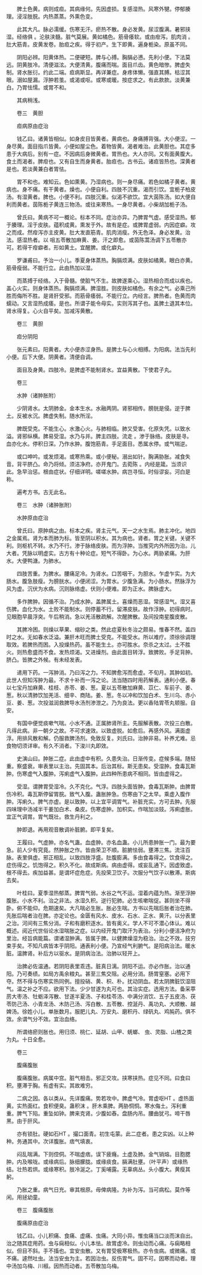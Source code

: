 <!-- { "loadSidebar": true } -->
　　脾土色黄。病则成疸。其病缘何。先因虚损。复感湿热。风寒外犍。停郁腠理。浸淫肢脘。内热蒸蒸。外熏色变。

　　此其大凡。脉必濡缓。伤寒无汗。瘀热不散。身必发黄。尿涩腹满。暑邪挟湿。经络俱 。沦肤浃髓。脏气莫展。黄如橘色。筋骨痿软。或由疳泻。肌肉消 。肚大筋青。皮黄发卷。胎疸之疾。得于初产。生下即黄。遍身栀染。原虽不同。

　　阴阳必辨。阳黄体热。二便硬短。脾与心搏。胸膈必懑。先利小便。下法莫远。阴黄肢冷。清便滋泫。大便清黄。腹痛而喘。面目爪齿。黄色暗惨。脾虚失制。肾水胀衍。约此二端。疸病斯显。再详兼症。身疼体懒。强直其膊。枯涩其眼。溺如屋漏。浮肿若茧。或渴或呕。或寒或暖。按症求之。有此款款。淡黄兼白。乃胃怯懦。或胃不和。

　　其病稍浅。

　　卷三　黄胆

　　疸病原由症治

　　钱乙曰。诸黄皆相似。如身皮目皆黄者。黄病也。身痛膊背强。大小便涩。一身尽黄。面目指爪皆黄。小便如屋尘色。着物皆黄。渴者难治。此黄胆也。其症多患于大病后。别有一症。不因病后身微黄者。胃热也。大人亦同。又有面黄腹大。食土而渴者。脾疳也。又有自生而身黄者。胎疸也。古书云。诸疸皆热也。深黄者是也。若淡黄兼白者胃怯。

　　胃不和也。难知云。色如熏黄。乃湿病也。则一身尽痛。若色如橘子黄者。黄病也。身不痛。有干黄者。燥也。小便自利。四肢不沉重。渴而引饮。宜栀子柏皮汤。有湿黄者。脾也。小便不利。四肢沉重。似渴不欲饮。宜大茵陈汤。如大便自利而黄者。茵陈栀子黄连三物汤。或往来寒热。一身尽黄者。小柴胡加栀子汤。

　　曾氏曰。黄病不可一概论。标本不同。症治亦异。乃脾胃气虚。感受湿热。郁于腠理。淫于皮肤。蕴积成黄。熏发于外。故有是症。或脾胃虚弱。内因症癖。攻之而成。然疳泻亦主皮黄。肚大发直筋青。肌肉消瘦。外无色泽。身必发黄。治法。感湿热者。以 咀五苓散加麻黄、姜。汗之即愈。或茵陈蒿汤调下五苓散亦可。若得干疳癖者。形如黄土。宜醒脾。或化癖丸。

　　罗谦甫曰。予治一小儿。季夏身体蒸热。胸膈烦满。皮肤如橘黄。眼白亦黄。筋骨瘦弱。不能行立。此由热加以湿。

　　而蒸搏于经络。入于骨髓。使脏气不生。故脾遂乘心。湿热相合而成以疾也。盖心火实。则身体蒸热。胸膈烦满。脾湿胜。则皮肤如橘色。有余之气。必乘己所胜而侮所不胜。是肾肝受邪。而筋骨痿弱。不能行立。内经言。脾热者。色黄而肉蠕动。又言湿热成痿。是也。所谓子能令母实。实则泻其子也。盖脾土退其本位。肾水得复。心火自平矣。加减泻黄散。

　　卷三　黄胆

　　疸分阴阳

　　张元素曰。阳黄者。大小便赤涩身热。是脾土与心火相搏。为阳病。法当先利小便。后下大便。阴黄者。清便自调。

　　面目及身黄。四肢冷。是脾虚不能制肾水。宜益黄散。下使君子丸。

　　卷三

　　水肿（诸肿胀附）

　　少阴肾水。太阴肺金。金本生水。水融两阴。肾邪相传。膀胱是侵。逆于脾土。反被水沉。脾虚失制。随水所淫。

　　脾既受克。不能生心。水激心火。与肺相临。肺又受害。化原失凭。以致水溢。肾邪纵横。脾易受湿。水乃与并。脾主四肢。流走 。渗于脉络。皮肤是寻。血亦化水。停积日深。乃作水肿。腹饱筋青。手足面目。悉属水停。或气喘逆。

　　或口呻吟。或发烦渴。或寒热乘。或小便秘。溺出如针。胸满胁胀。减食失音。背平脐凸。命乃将倾。须洁净府。亦开鬼门。去菀陈 。内经是箴。当须识此。急早治惩。根由症状。仔细详明。嗟嗟水肿。病岂寻恒。时俗谬妄。河白是称。

　　遍考方书。古无此名。

　　卷三　水肿（诸肿胀附）

　　水肿原由症治

　　曾氏曰。原肿病之由。标本之疾。肾主元气。天一之水生焉。肺主冲化。地四之金属焉。肾为本而肺为标。皆至阴以积水。其为病也。肾者。胃之关键。关键不利。则枢机不转。水乃不行。渗于脉络皮肤。而为浮肿。当推究内外所因为治。儿大者。凭脉以明虚实。古方有十种论症。短气不得卧。为心水。两胁紧痛。为肝水。大便鸭溏。为肺水。

　　四肢苦重。为脾水。腰痛足冷。为肾水。口苦咽干。为胆水。乍虚乍实。为大肠水。腹急肢瘦。为膀胱水。小便闭涩。为胃水。少腹急满。为小肠水。然脉浮为风为虚。沉伏为水病。沉则脉络虚。伏则小便难。即为正水。脾脉虚大。

　　多作脾肿。因循不治。乃成水肿。盖脾属土。喜燥而恶湿。常感湿气。湿又喜伤脾。血化为水。土败不能制水。则停蓄不行。留滞皮肤。故作浮肿。初得病时。见眼胞早晨浮突。午后稍消。急以羌活散疏解。次醒脾散。及间投南星腹皮散。

　　其脾冷困。则燥以草果、缩砂之类。然此症夏秋冬治之颇易。惟春不然。盖四时之水。无如春水泛溢。兼肝木旺而脾土受克。不能受水。所以难疗。须徐徐调理取效。若脾热而困。入投燥热药。虽不能生土。亦可胜水。奈杀之太过。土不胜火。则热愈盛而不食。发热烦渴。又进燥剂。由此面目转浮。致脾败。手足背肿。脐凸。皆脾之外候。有未经发表。

　　递用下药。一泻肿消。乃曰泻之力。不知脾愈泻而愈虚。不旬月。其肿如初。此世人但知泻肿为最。不求十补而一泻之论。法当随四时用药解表。通利小便。春以七宝丹加麻黄、桂枝、赤苓、姜、葱。夏以五苓散加麻黄、苡仁、车前子、姜、葱。秋以清肺饮加羌活、细辛、商陆。姜、葱。冬以冲和饮加白术、生川乌、赤小豆、姜、葱。次投滋润救脾导水汤剂渗泄之。乃为良法。更以香陆胃苓丸顿服。自安。

　　有国中便觉痰嗽气喘。小水不通。正属肺肾所主。先服解表散。次投三白散。凡得此病。非一朝夕之故。不可求速效。以致虚脱。如愈后。再感外风。满面虚浮。用排风散和解。仍服救脾汤剂。免致反复。刘氏曰。治肿非易。补养尤难。忌食物切须详审。有久不消者。下浚川丸即效。

　　史演山曰。肿胀二症。此由虚中有积。久患失治。日渐传变。症候多端。随轻重。察盛衰。审表里以主治。先固其本。后治其标。斯无患矣。受湿肿。食毒瓦斯肿。伤寒虚气入腹肿。泻痢虚气入腹肿。此四种所患病不相同。皆由虚得之。

　　受湿。谓脾胃受湿冷。久不克化。气浮。四肢头面皆肿。食毒瓦斯肿。由脾胃伤冷积。毒瓦斯停留胃脘。致气入腹。蛊胀肿急。伤寒由下之太早。乘虚入腹作肿。泻痢久。脾气亦虚。是以致肿。以上宜平调胃气。补脏充实。方可去肿。先服四味理中汤减半干姜加白术、桑皮。伤寒虚肿。加枳实。作喘加淡豉。泻痢虚胀。宜正气调胃。胃气既壮。救生丹利之。

　　肿即退。再用观音散调补脏腑。即平复矣。

　　王履曰。气虚肿。亦名气蛊。血虚肿。亦名血蛊。小儿所患肿胀一门。最为要急。前人少有究竟。然肿胀之作。皆由荣卫不顺。脏腑怯弱。壅滞三焦。流注百脉。表里俱虚。邪正相乱。以致四肢浮盛。肚腹膨满。多由食毒得之。饮食得之。症伤得之。饥饱得之。积久不化。故成斯病。病由虚得。或妄乱通下。因虚致虚。根不得去。疾加益甚。是谓坏症危症。先投荣卫饮子。次服分气饮子以散滞。斯病去矣。

　　叶桂曰。夏季湿热郁蒸。脾胃气弱。水谷之气不运。湿着内蕴为热。渐至浮肿腹胀。小水不利。治之非法。水湿久积。逆行犯肺。必生咳嗽喘促。甚则坐不得卧。俯不能仰。危期速矣。大凡喘必生胀。胀必生喘。方书以先喘后胀者治在肺。先胀后喘者治在脾。亦定论也。金匮有风水、皮水、石水、正水、黄汗。以分表里之治。河间有三焦分消。子和有磨积逐水。皆有奥义。学人不可不潜心体认。难以概述。阅近代世俗论水湿喘胀之症。以内经开鬼门取汗为表治。分利小便洁净府为里治。经旨病能篇。谓诸湿肿满。皆属于脾。以健脾燥湿为稳治。治之不效。技穷束手矣。不知凡病皆本乎阴阳。通表利小便。乃宣经气利腑气。是阳病治法。暖水脏。温脾肾。补后方以驱水。是阴病治法。治肺以轻开上。

　　治脾必佐温通。若阴阳表里乖违。脏真日漓。阴阳不运。亦必作胀。治以通阳。乃可奏绩。如局方禹余粮丸。甚至三焦交阻。必用分消。肠胃窒塞。必用下夺。然不得与伤寒实热同例。擅投硝、黄、枳、朴。扰动阴血。若太阴脾脏饮湿阻气。温之补之不应。欲用下法。少少甘遂为丸可也。其治实症。选用方法。备采葶苈大枣汤、牡蛎泽泻散、甘遂半夏汤、子和桂苓汤、中满分消饮、五子五皮汤、茯苓防己汤、小青龙汤、木防己汤、泻白散、五苓散、控涎丹、禹功丸、大顺散、越婢汤。徐姓小儿。单胀数月。服肥儿丸、万安丸、磨积丹、绿矾丸、鸡肫药。俱不效。余谓气分不效。宜治血络。

　　所谓络瘀则胀也。用归须、桃仁、延胡、山甲、蜣螂、 虫、灵脂、山楂之类为丸。十日全愈。

　　卷三

　　腹痛腹胀

　　腹痛腹胀。病属中宫。脏气相击。邪正交攻。挟寒挟热。症见不同。曰食曰积。壅滞于胸。有虚有实。其故难穷。

　　二病之因。各以类从。先详腹痛。势若攻中。脾虚气冷。胃虚呕HT 。虚热面黄。实热面红。食积便臭。蛊积沫 。肝木乘脾。两胁恫恫。寒水侮土。泻利重重。脾气下陷。重坠如钟。脾来克肾。少腹如舂。盘肠内吊。腰曲犹弓。啼干唇黑。由于肝风。

　　亦有锁肚。硬如石HT 。撮口面青。初生屯蒙。此二症者。患之实凶。以上种种。务通其中。次详腹胀。痞气填衷。

　　闷乱喘满。下则倥侗。不喘虚痞。误下疲癃。土虚及肺。金气销熔。目胞腮肿。内及喉咙。或缘病后。脉细朦胧。或缘痰食。膈满肚壅。（叶平声）或缘热结。壮热若烘。或缘寒积。肢冷涎之。丁奚哺露。无辜病丛。头小腹大。黄瘦其躬。

　　乃胀之重。病气日充。审其根原。毋俾病隆。为补为泻。当可病松。莫作等闲。用拯幼童。

　　卷三　腹痛腹胀

　　腹痛原由症治

　　钱乙曰。小儿积痛、食痛、虚痛、虫痛。大同小异。惟虫痛当口淡而沫自出。治之随其症用药。虫与痫相似。小儿本怯。故胃虚冷。则虫动而心痛。与痫略相似。但目不斜。手不搐也。宜安虫散。又有胃受极寒极热。亦令虫病。或微痛。或不痛。遽然吐虫。法当安虫为主。若因治虫。反伤胃气。固不可。因寒而动者。理中汤加乌梅、川椒。因热而动者。五苓散加乌梅。

